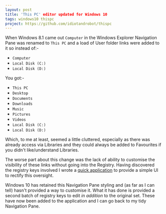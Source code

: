 ```yaml
---
layout: post
title: 'This PC' editor updated for Windows 10
tags: windows10 thispc
project: https://github.com/idiotandrobot/thispc
---
```

When Windows 8.1 came out `Computer` in the Windows Explorer Navigation Pane was renamed to `This PC` and a load of User folder links were added to it so instead of:-

- `Computer`
 - `Local Disk (C:)`
 - `Local Disk (D:)`

You got:-

- `This PC`
 - `Desktop`
 - `Documents`
 - `Downloads`
 - `Music`
 - `Pictures`
 - `Videos`
 - `Local Disk (C:)`
 - `Local Disk (D:)`

Which, to me at least, seemed a little cluttered, especially as there was already access via Libraries and they could always be added to Favourites if you didn't like/understand Libraries.

The worse part about this change was the lack of ability to customise the visibility of these links without going into the Registry. 
Having discovered the registry keys involved I wrote a [quick application]([[project]]) to provide a simple UI to rectify this oversight. 

Windows 10 has retained this Navigation Pane styling and (as far as I can tell) hasn't provided a way to customise it. What it has done is provided a second batch of registry keys to edit *in addition* to the original set.
These have now been added to the application and I can go back to my tidy Navigation Pane.
